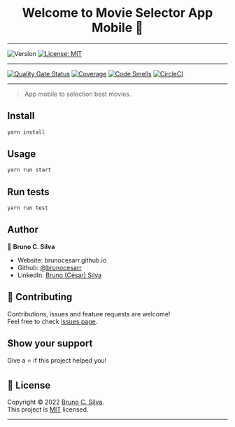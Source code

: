 <h1 align="center">Welcome to Movie Selector App Mobile 👋</h1>

***
<p>
  <img alt="Version" src="https://img.shields.io/badge/version-1.0.0-blue.svg?cacheSeconds=2592000" />
  <a href="https://github.com/brunocesarr/movies-selector-app/blob/main/LICENSE" target="_blank">
    <img alt="License: MIT" src="https://img.shields.io/badge/License-MIT-yellow.svg" />
  </a>
</p>

***

[![Quality Gate Status](https://sonarcloud.io/api/project_badges/measure?project=brunocesarr_movies-selector-app&metric=alert_status&branch=circleci-project-setup)](https://sonarcloud.io/summary/new_code?id=brunocesarr_movies-selector-app&branch=circleci-project-setup) [![Coverage](https://sonarcloud.io/api/project_badges/measure?project=brunocesarr_movies-selector-app&metric=coverage&branch=circleci-project-setup)](https://sonarcloud.io/summary/new_code?id=brunocesarr_movies-selector-app&branch=circleci-project-setup) [![Code Smells](https://sonarcloud.io/api/project_badges/measure?project=brunocesarr_movies-selector-app&metric=code_smells&branch=circleci-project-setup)](https://sonarcloud.io/summary/new_code?id=brunocesarr_movies-selector-app&branch=circleci-project-setup) 
[![CircleCI](https://dl.circleci.com/status-badge/img/gh/brunocesarr/movies-selector-app/tree/circleci-project-setup.svg?style=svg)](https://dl.circleci.com/status-badge/redirect/gh/brunocesarr/movies-selector-app/tree/circleci-project-setup)

***
> App mobile to selection best movies.

## Install

```sh
yarn install
```

## Usage

```sh
yarn run start
```

## Run tests

```sh
yarn run test
```

## Author

👤 **Bruno C. Silva**

* Website: brunocesarr.github.io
* Github: [@brunocesarr](https://github.com/brunocesarr)
* LinkedIn: [Bruno (César) Silva](https://www.linkedin.com/in/bruno-silva-9a155816b/)

## 🤝 Contributing

Contributions, issues and feature requests are welcome!<br />Feel free to check [issues page](https://github.com/brunocesarr/movies-selector-app/issues). 

## Show your support

Give a ⭐️ if this project helped you!

## 📝 License

Copyright © 2022 [Bruno C. Silva](https://github.com/brunocesarr).<br />
This project is [MIT](https://github.com/brunocesarr/movies-selector-app/blob/main/LICENSE) licensed.

***